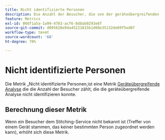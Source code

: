 ```yaml
---
title: Nicht identifizierte Personen
description: Die Anzahl der Besucher, die von der geräteübergreifenden Analyse nicht identifiziert wurden.
feature: Metrics
exl-id: 00df1a5a-1a99-4783-acf6-8d8ab0293e6f
source-git-commit: d095628e94a45221815b1d08e35132de09f5ed8f
workflow-type: tm+mt
source-wordcount: '68'
ht-degree: 70%

---
```


# Nicht identifizierte Personen

Die Metrik „Nicht identifizierte Personen[ ](overview.md) ist eine Metrik [Geräteübergreifende Analyse](../cda/overview.md) die die Anzahl der Besucher zählt, die die geräteübergreifende Analyse nicht identifizieren konnte.

## Berechnung dieser Metrik

Wenn ein Besucher dem Stitching-Service nicht bekannt ist (Treffer von einem Gerät stammen, das keiner bestimmten Person zugeordnet werden kann), erhöht sich diese Metrik.

